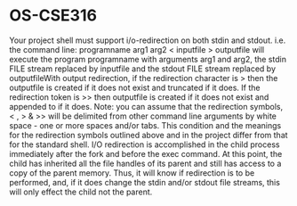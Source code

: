 # OS-CSE316
Your project shell must support i/o-redirection on both stdin and stdout. i.e. the  command line: programname arg1 arg2 &lt; inputfile > outputfile will execute the program programname with arguments arg1 and arg2, the stdin FILE stream  replaced by inputfile and the stdout FILE stream replaced by outputfileWith output redirection, if the redirection character is > then the outputfile is created if it does  not exist and truncated if it does. If the redirection token is >> then outputfile is created if it  does not exist and appended to if it does. Note: you can assume that the redirection symbols, &lt; , > &amp; >> will be delimited from other  command line arguments by white space - one or more spaces and/or tabs. This condition and  the meanings for the redirection symbols outlined above and in the project differ from that for  the standard shell. I/O redirection is accomplished in the child process immediately after the fork and before  the exec command. At this point, the child has inherited all the file handles of its parent and  still has access to a copy of the parent memory. Thus, it will know if redirection is to be  performed, and, if it does change the stdin and/or stdout file streams, this will only effect the  child not the parent.
